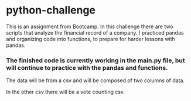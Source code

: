 # python-challenge
This is an assignment from Bootcamp. In this challenge there are two scripts that analyze the financial record of a company. I practiced pandas and organizing code into functions, to prepare for harder lessons with pandas. 

### The finished code is currently working in the main.py file, but will continue to practice with the pandas and functions.

The data will be from a csv and will be composed of two columns of data.

In the other csv there will be a vote counting csv.
